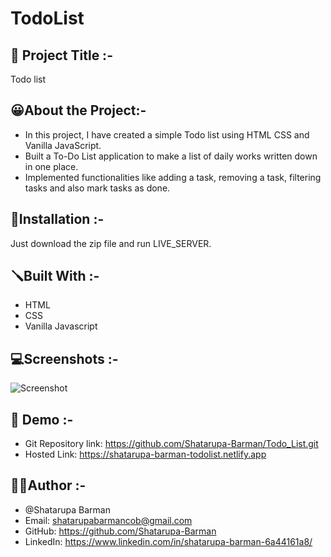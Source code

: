 # TodoList

## 📝 Project Title :-
Todo list

## 😀About the Project:-
- In this project, I have created a simple Todo list using HTML CSS and Vanilla JavaScript.
- Built a To-Do List application to make a list of daily works written down in one place.
- Implemented functionalities like adding a task, removing a task, filtering tasks and also mark tasks as done.

## 📐Installation :-
Just download the zip file and run LIVE_SERVER.


## 🪛Built With :-
- HTML
- CSS
- Vanilla Javascript

## 💻Screenshots :-
![Screenshot](https://github.com/Shatarupa-Barman/Todo_List/assets/67385664/4688d99d-b6b2-4c9e-ac6e-8c179f1caafa)


## 🔗 Demo :-
- Git Repository link: https://github.com/Shatarupa-Barman/Todo_List.git
- Hosted Link: https://shatarupa-barman-todolist.netlify.app

## 👩‍💻Author :-
- @Shatarupa Barman
- Email: shatarupabarmancob@gmail.com
- GitHub: https://github.com/Shatarupa-Barman
- LinkedIn: https://www.linkedin.com/in/shatarupa-barman-6a44161a8/
